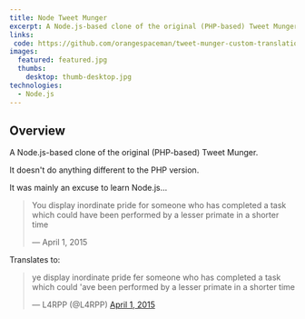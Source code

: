 ```yaml
---
title: Node Tweet Munger
excerpt: A Node.js-based clone of the original (PHP-based) Tweet Munger
links:
 code: https://github.com/orangespaceman/tweet-munger-custom-translations-node
images:
  featured: featured.jpg
  thumbs:
    desktop: thumb-desktop.jpg
technologies:
  - Node.js
---
```


## Overview

A Node.js-based clone of the original (PHP-based) Tweet Munger.

It doesn't do anything different to the PHP version.

It was mainly an excuse to learn Node.js...

<blockquote class="twitter-tweet" lang="en"><p>You display inordinate pride for someone who has completed a task which could have been performed by a lesser primate in a shorter time</p>&mdash; April 1, 2015</blockquote>

Translates to:

<blockquote class="twitter-tweet" lang="en"><p>ye display inordinate pride fer someone who has completed a task which could &#39;ave been performed by a lesser primate in a shorter time</p>&mdash; L4RPP (@L4RPP) <a href="https://twitter.com/L4RPP/status/583298485241438208">April 1, 2015</a></blockquote>
<script async src="//platform.twitter.com/widgets.js" charset="utf-8"></script>
